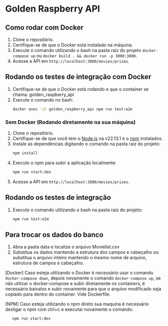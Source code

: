 # Golden Raspberry API

## Como rodar com Docker

1. Clone o repositório.
1. Certifique-se de que o Docker está instalado na máquina.
2. Execute o comando utilizando o bash na pasta raiz do projeto `docker-compose up` ou `docker build . && docker run -p 3000:3000`.
3. Acesse a API em `http://localhost:3000/movies/prizes`.

## Rodando os testes de integração com Docker
1. Certifique-se de que o Docker está rodando e que o container se chama: golden_raspberry_api
2. Execute o comando no bash:
   ```bash
   docker exec -it golden_raspberry_api npm run test:e2e

### Sem Docker (Rodando diretamente na sua máquina)

1. Clone o repositório.
2. Certifique-se de que você tem o [Node.js](https://nodejs.org) na v22.13.1 e o [npm](https://www.npmjs.com/) instalados.
3. Instale as dependências digitando o comando na pasta raiz do projeto:
   ```bash
   npm install
4. Execute o npm para subir a aplicação localmente:
   ```bash
   npm run start:dev
5. Acesse a API em `http://localhost:3000/movies/prizes`.

## Rodando os testes de integração

1. Execute o comando utilizando o bash na pasta raiz do projeto:
   ```bash
   npm run test:e2e

## Para trocar os dados do banco

1. Abra a pasta data e localize o arquivo Movielist.csv
2. Substitua os dados mantendo a estrutura dos campos e cabeçalho ou substitua o arquivo inteiro mantendo o mesmo nome de arquivo, estrutura de campos e cabeçalho.

[Docker] Caso esteja utilizando o Docker é necessário usar o comando `docker-compose down`, depois novamente o comando `docker-compose up`, se não utilizar o docker-compose e subir diretamente os containers, é necessário baixalos e subir novamente para que o arquivo modificado seja copiado para dentro do container. Vide Dockerfile.

[NPM] Caso esteja utilizando o npm direto sua maquina é necessário desligar o npm com ctrl+c e executar novamente o comando:
```bash
   npm run start:dev



